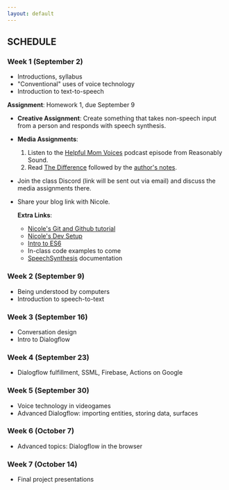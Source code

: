 ```yaml
---
layout: default
---
```


## SCHEDULE

### Week 1 (September 2)

- Introductions, syllabus
- "Conventional" uses of voice technology
- Introduction to text-to-speech

**Assignment**: Homework 1, due September 9
- **Creative Assignment**: Create something that takes non-speech input from a person and responds with speech synthesis.
- **Media Assignments**: 
  1. Listen to the [Helpful Mom Voices](http://reasonablysound.com/2018/02/27/helpful-mom-voices/) podcast episode from Reasonably Sound.
  2. Read [The Difference](https://qntm.org/difference) followed by the [author's notes](https://qntm.org/adapting). 
   
- Join the class Discord (link will be sent out via email) and discuss the media assignments there.
- Share your blog link with Nicole.
  
  **Extra Links**:
  - [Nicole's Git and Github tutorial](https://www.youtube.com/watch?v=PdLTopQ253g)
  - [Nicole's Dev Setup](https://www.youtube.com/watch?v=9nRyKL4zwDs)
  - [Intro to ES6](https://andrew.hedges.name/es6/)
  - In-class code examples to come
  - [SpeechSynthesis](https://developer.mozilla.org/en-US/docs/Web/API/SpeechSynthesis) documentation

### Week 2 (September 9)

- Being understood by computers
- Introduction to speech-to-text

### Week 3 (September 16)

- Conversation design
- Intro to Dialogflow

### Week 4 (September 23)

- Dialogflow fulfillment, SSML, Firebase, Actions on Google

### Week 5 (September 30)

- Voice technology in videogames
- Advanced Dialogflow: importing entities, storing data, surfaces

### Week 6 (October 7)

- Advanced topics: Dialogflow in the browser

### Week 7 (October 14)

- Final project presentations

